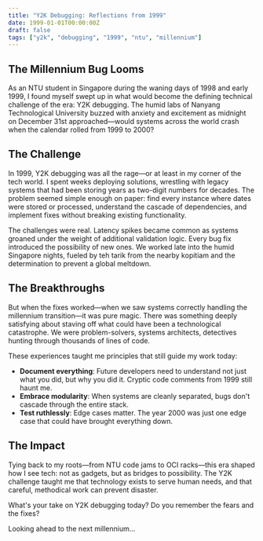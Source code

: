 ```yaml
---
title: "Y2K Debugging: Reflections from 1999"
date: 1999-01-01T00:00:00Z
draft: false
tags: ["y2k", "debugging", "1999", "ntu", "millennium"]
---
```


## The Millennium Bug Looms

As an NTU student in Singapore during the waning days of 1998 and early 1999, I found myself swept up in what would become the defining technical challenge of the era: Y2K debugging. The humid labs of Nanyang Technological University buzzed with anxiety and excitement as midnight on December 31st approached—would systems across the world crash when the calendar rolled from 1999 to 2000?

## The Challenge

In 1999, Y2K debugging was all the rage—or at least in my corner of the tech world. I spent weeks deploying solutions, wrestling with legacy systems that had been storing years as two-digit numbers for decades. The problem seemed simple enough on paper: find every instance where dates were stored or processed, understand the cascade of dependencies, and implement fixes without breaking existing functionality.

The challenges were real. Latency spikes became common as systems groaned under the weight of additional validation logic. Every bug fix introduced the possibility of new ones. We worked late into the humid Singapore nights, fueled by teh tarik from the nearby kopitiam and the determination to prevent a global meltdown.

## The Breakthroughs

But when the fixes worked—when we saw systems correctly handling the millennium transition—it was pure magic. There was something deeply satisfying about staving off what could have been a technological catastrophe. We were problem-solvers, systems architects, detectives hunting through thousands of lines of code.

These experiences taught me principles that still guide my work today:

- **Document everything**: Future developers need to understand not just what you did, but why you did it. Cryptic code comments from 1999 still haunt me.
- **Embrace modularity**: When systems are cleanly separated, bugs don't cascade through the entire stack.
- **Test ruthlessly**: Edge cases matter. The year 2000 was just one edge case that could have brought everything down.

## The Impact

Tying back to my roots—from NTU code jams to OCI racks—this era shaped how I see tech: not as gadgets, but as bridges to possibility. The Y2K challenge taught me that technology exists to serve human needs, and that careful, methodical work can prevent disaster.

What's your take on Y2K debugging today? Do you remember the fears and the fixes?

Looking ahead to the next millennium...
